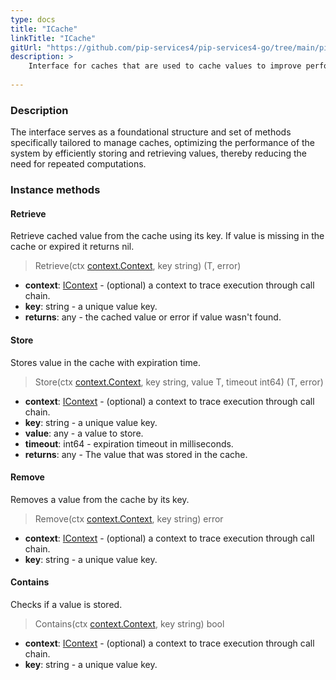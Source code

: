 ```yaml
---
type: docs
title: "ICache"
linkTitle: "ICache"
gitUrl: "https://github.com/pip-services4/pip-services4-go/tree/main/pip-services4-logic-go"
description: >
    Interface for caches that are used to cache values to improve performance.
    
---
```


### Description


The interface serves as a foundational structure and set of methods specifically tailored to manage caches, optimizing the performance of the system by efficiently storing and retrieving values, thereby reducing the need for repeated computations.

### Instance methods

#### Retrieve
Retrieve cached value from the cache using its key. If value is missing in the cache or expired it returns nil.

> Retrieve(ctx [context.Context](../../../components/context/icontext), key string) (T, error)

- **context**: [IContext](../../../components/context/icontext) - (optional) a context to trace execution through call chain.
- **key**: string - a unique value key.
- **returns**: any - the cached value or error if value wasn't found.


#### Store
Stores value in the cache with expiration time.

> Store(ctx [context.Context](../../../components/context/icontext), key string, value T, timeout int64) (T, error)

- **context**: [IContext](../../../components/context/icontext) - (optional) a context to trace execution through call chain.
- **key**: string - a unique value key.
- **value**: any - a value to store.
- **timeout**: int64 - expiration timeout in milliseconds.
- **returns**: any - The value that was stored in the cache.

#### Remove
Removes a value from the cache by its key.

> Remove(ctx [context.Context](../../../components/context/icontext), key string) error

- **context**: [IContext](../../../components/context/icontext) - (optional) a context to trace execution through call chain.
- **key**: string - a unique value key. 

#### Contains
Checks if a value is stored.

> Contains(ctx [context.Context](../../../components/context/icontext), key string) bool

- **context**: [IContext](../../../components/context/icontext) - (optional) a context to trace execution through call chain.
- **key**: string - a unique value key. 
